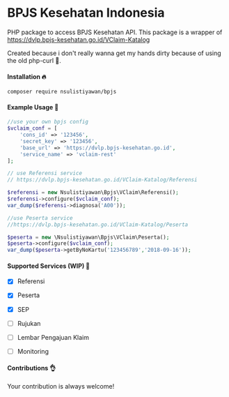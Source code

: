 # BPJS Kesehatan Indonesia
PHP package to access BPJS Kesehatan API. 
This package is a wrapper of 
https://dvlp.bpjs-kesehatan.go.id/VClaim-Katalog 

Created because i don't really wanna get my hands dirty because of using the old php-curl
:shit:.

#### Installation :fire:

`composer require nsulistiyawan/bpjs`

#### Example Usage :confetti_ball:
```php
//use your own bpjs config
$vclaim_conf = [
    'cons_id' => '123456',
    'secret_key' => '123456',
    'base_url' => 'https://dvlp.bpjs-kesehatan.go.id',
    'service_name' => 'vclaim-rest'
];

// use Referensi service 
// https://dvlp.bpjs-kesehatan.go.id/VClaim-Katalog/Referensi

$referensi = new Nsulistiyawan\Bpjs\VClaim\Referensi();
$referensi->configure($vclaim_conf);
var_dump($referensi->diagnosa('A00'));

//use Peserta service
//https://dvlp.bpjs-kesehatan.go.id/VClaim-Katalog/Peserta

$peserta = new \Nsulistiyawan\Bpjs\VClaim\Peserta();
$peserta->configure($vclaim_conf);
var_dump($peserta->getByNoKartu('123456789','2018-09-16'));
```


#### Supported Services (WIP) :rocket:

- [x] Referensi
- [x] Peserta
- [x] SEP
- [ ] Rujukan
- [ ] Lembar Pengajuan Klaim
- [ ] Monitoring


#### Contributions :ok_hand:
Your contribution is always welcome!
